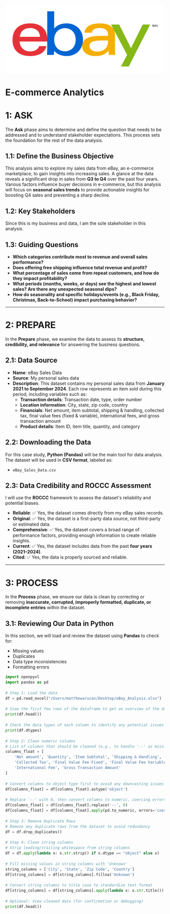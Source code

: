 ![](assets/eBay_logo.png)
# E-commerce Analytics

# 1: ASK  
The **Ask** phase aims to determine and define the question that needs to be addressed and to understand stakeholder expectations. This process sets the foundation for the rest of the data analysis.  

## 1.1: Define the Business Objective  
This analysis aims to explore my sales data from eBay, an e-commerce marketplace, to gain insights into increasing sales. A glance at the data reveals a significant drop in sales from **Q3 to Q4** over the past four years. Various factors influence buyer decisions in e-commerce, but this analysis will focus on **seasonal sales trends** to provide actionable insights for boosting Q4 sales and preventing a sharp decline.  

## 1.2: Key Stakeholders  
Since this is my business and data, I am the sole stakeholder in this analysis.  

## 1.3: Guiding Questions   
- **Which categories contribute most to revenue and overall sales performance?**  
- **Does offering free shipping influence total revenue and profit?**  
- **What percentage of sales come from repeat customers, and how do they impact profitability?**  
- **What periods (months, weeks, or days) see the highest and lowest sales? Are there any unexpected seasonal dips?**  
- **How do seasonality and specific holidays/events (e.g., Black Friday, Christmas, Back-to-School) impact purchasing behavior?**  

---

# 2: PREPARE  
In the **Prepare** phase, we examine the data to assess its **structure, credibility, and relevance** for answering the business questions.  

## 2.1: Data Source  
- **Name**: eBay Sales Data  
- **Source**: My personal sales data  
- **Description**: This dataset contains my personal sales data from **January 2021 to September 2024**. Each row represents an item sold during this period, including variables such as:  
  - **Transaction details**: Transaction date, type, order number  
  - **Location information**: City, state, zip code, country  
  - **Financials**: Net amount, item subtotal, shipping & handling, collected tax, final value fees (fixed & variable), international fees, and gross transaction amount  
  - **Product details**: Item ID, item title, quantity, and category  

## 2.2: Downloading the Data  
For this case study, **Python (Pandas)** will be the main tool for data analysis. The dataset will be used in **CSV format**, labeled as:  
- `eBay_Sales_Data.csv`  

## 2.3: Data Credibility and ROCCC Assessment  
I will use the **ROCCC** framework to assess the dataset's reliability and potential biases.  

- **Reliable**: ✅ Yes, the dataset comes directly from my eBay sales records.  
- **Original**: ✅ Yes, the dataset is a first-party data source, not third-party or estimated data.  
- **Comprehensive**: ✅ Yes, the dataset covers a broad range of performance factors, providing enough information to create reliable insights.  
- **Current**: ✅ Yes, the dataset includes data from the past **four years (2021–2024)**.  
- **Cited**: ✅ Yes, the data is properly sourced and reliable.  

---

# 3: PROCESS  
In the **Process** phase, we ensure our data is clean by correcting or removing **inaccurate, corrupted, improperly formatted, duplicate, or incomplete entries** within the dataset.  

## 3.1: Reviewing Our Data in Python  
In this section, we will load and review the dataset using **Pandas** to check for:  
- Missing values  
- Duplicates  
- Data type inconsistencies  
- Formatting errors  

```python
import openpyxl
import pandas as pd

# Step 1: Load the data
df = pd.read_excel("/Users/matthewarucan/Desktop/eBay_Analysis.xlsx")

# View the first few rows of the dataframe to get an overview of the data
print(df.head())

# Check the data types of each column to identify any potential issues
print(df.dtypes)

# Step 2: Clean numeric columns
# List of columns that should be cleaned (e.g., to handle '--' as missing data)
columns_float = [
    'Net amount', 'Quantity', 'Item Subtotal', 'Shipping & Handling',
    'Collected Tax', 'Final Value Fee Fixed', 'Final Value Fee Variable',
    'International Fee', 'Gross Transaction Amount'
]

# Convert columns to object type first to avoid any downcasting issues
df[columns_float] = df[columns_float].astype('object')

# Replace '--' with 0, then convert columns to numeric, coercing errors and filling missing values with 0
df[columns_float] = df[columns_float].replace('--', 0)
df[columns_float] = df[columns_float].apply(pd.to_numeric, errors='coerce').fillna(0).astype(float)

# Step 3: Remove Duplicate Rows
# Remove any duplicate rows from the dataset to avoid redundancy
df = df.drop_duplicates()

# Step 4: Clean string columns
# Strip leading/trailing whitespace from string columns
df = df.apply(lambda x: x.str.strip() if x.dtype == "object" else x)

# Fill missing values in string columns with 'Unknown'
string_columns = ['City', 'State', 'Zip Code', 'Country']
df[string_columns] = df[string_columns].fillna('Unknown')

# Convert string columns to title case to standardize text format
df[string_columns] = df[string_columns].apply(lambda x: x.str.title())

# Optional: View cleaned data (for confirmation or debugging)
print(df.head())
```


